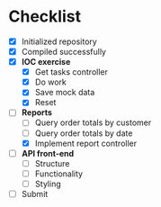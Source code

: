 # Checklist

- [X] Initialized repository
- [X] Compiled successfully
- [X] **IOC exercise**
	- [X] Get tasks controller
	- [X] Do work
	- [X] Save mock data
	- [X] Reset
- [ ] **Reports**
	- [ ] Query order totals by customer
	- [ ] Query order totals by date
	- [X] Implement report controller
- [ ] **API front-end**
	- [ ] Structure
	- [ ] Functionality
	- [ ] Styling
- [ ] Submit